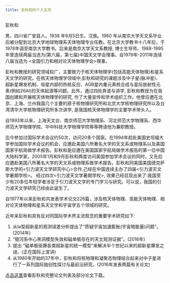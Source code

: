 ```yaml
---
title: 彭秋和的个人主页
---
```


彭秋和

男，四川省广安县人。1938 年9月5日生。汉族。1960 年从南京大学天文系毕业后被分配到北京大学地球物理系天体物理专业任教。在北京大学教书十八年后，于1978年调至南京大学教书。后来是南京大学天文系教授, 博士生导师。1988-1995年曾连续两届当选为(第六届，第七届)中国天文学会理事。自1979年-2011年连续八届当选为 <全国引力和相对论天体物理学会>理事。
 
彭秋和教授的研究领域较广，主要致力于核天体物理学(包括高能天体物理)和星系天文学的研究。在核天体物理学领域中,彭秋和研究的课题涉及中子星(脉冲星)、超新星爆发机制、恒星内部的热核反应、AGB星内重元素核合成与星际放射性元素(例如26Al)的天体起源等问题。此外，通过四处奔波与讲学, 彭秋和教授为在我国创建和开展核天体物理学的研究, 作了大量宣传和学术组织工作。他曾应邀在北京、上海、兰州我国几个主要的原子核物理研究所和北京大学核物理研究所以及台湾清华大学核物理研究所多次讲学, 是我国核天体物理学的主要学术带头人。

自1993年以来，上海天文台、南京师范大学物理系、河北师范大学物理系、西华师范大学物理学院、华中科技大学物理学院等等聘请他为兼职教授。

迄今参加过国际学术会议约50次，访问20多个国家。在1994年趁赴美国史坦福大学参加国际学术会议的机会，应邀赴美国六所著名大学的天文系或物理系以及美国国家宇航局做学术报告。彭秋和是应邀在美国国家宇航局做学术报告的第一位中国大陆科学家。2005年1月和9月彭秋和两度访问美国参加学术会议的同时，又先后应邀赴美国八所著名大学的天文系或物理系做学术报告。彭秋和同美国美国德克萨斯大学的<引力波天文学研究中心>合作,己经在中国连续主办了四届<引力波天文学暑期学校>。 经过四次<引力波天文学暑期学校>, 效果己经显现出来了:我国至少有20多位年轻学者涉足于引力波天文学的专门学习与研究。可以说，我国的引力波天文学研究己经由此诞生了。

自1977年以来彭秋和共发表学术论文226篇，涉及核天体物理、高能天体物理、相对论天体物理和星系天文学和宇宙学五个领域的研究。

近年来彭秋和具有反对同国际学术界主流观念的重要学术研究如下:

1.  从Ia型超新星的观测误差分析提出了“质疑宇宙加速膨胀(宇宙暗能量)问题”。(2014年)
2.  “银河系中心黑洞模型失效和磁单极存在的天文观测证据”。(2016年)
3.  提出 “磁单极驱爆各类超新星的统一模型”来解决半个世纪以来的超新星爆发之谜。(正在国际上宣讲)
4.  从1980年开始的37年中，彭秋和将核物理和凝聚态物理结合起来对中子星进行了一系列国际独创性探讨与最前沿研究。(2016年发表两篇有关论文)

[点击这里](papers.md)查看彭秋和完整论文列表及部分论文下载。